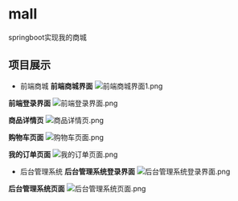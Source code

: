 # mall
springboot实现我的商城

## 项目展示
* 前端商城
**前端商城界面**
![前端商城界面1.png](https://i.loli.net/2020/04/02/crkZ63zaswxAh4Q.png)

**前端登录界面**
![前端登录界面.png](https://i.loli.net/2020/04/02/FiLnYWD2fGKczwe.png)

**商品详情页**
![商品详情页.png](https://i.loli.net/2020/04/02/spBzhtXJEMfAPQk.png)

**购物车页面**
![购物车页面.png](https://i.loli.net/2020/04/02/QJbABsCkVeiX48G.png)

**我的订单页面**
![我的订单页面.png](https://i.loli.net/2020/04/02/euBlIyxfK6U7Zpk.png)

* 后台管理系统
**后台管理系统登录界面**
![后台管理系统登录界面.png](https://i.loli.net/2020/04/02/4cPq8NylViB7xYg.png)

**后台管理系统页面**
![后台管理系统页面.png](https://i.loli.net/2020/04/02/GSiJMXTN1WHKlDq.png)

